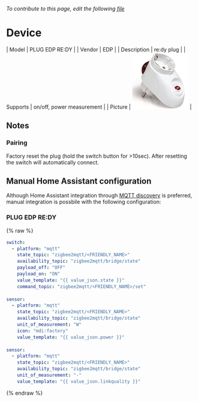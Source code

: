
*To contribute to this page, edit the following
[file](https://github.com/Koenkk/zigbee2mqtt.io/blob/master/docgen/device_page_notes.js)*

# Device

| Model | PLUG EDP RE:DY  |
| Vendor  | EDP  |
| Description | re:dy plug |
| Supports | on/off, power measurement |
| Picture | ![../images/devices/PLUG-EDP-RE-DY.jpg](../images/devices/PLUG-EDP-RE-DY.jpg) |

## Notes


### Pairing
Factory reset the plug (hold the switch button for >10sec). After resetting the switch will automatically connect.


## Manual Home Assistant configuration
Although Home Assistant integration through [MQTT discovery](../integration/home_assistant) is preferred,
manual integration is possbile with the following configuration:


### PLUG EDP RE:DY
{% raw %}
```yaml
switch:
  - platform: "mqtt"
    state_topic: "zigbee2mqtt/<FRIENDLY_NAME>"
    availability_topic: "zigbee2mqtt/bridge/state"
    payload_off: "OFF"
    payload_on: "ON"
    value_template: "{{ value_json.state }}"
    command_topic: "zigbee2mqtt/<FRIENDLY_NAME>/set"

sensor:
  - platform: "mqtt"
    state_topic: "zigbee2mqtt/<FRIENDLY_NAME>"
    availability_topic: "zigbee2mqtt/bridge/state"
    unit_of_measurement: "W"
    icon: "mdi:factory"
    value_template: "{{ value_json.power }}"

sensor:
  - platform: "mqtt"
    state_topic: "zigbee2mqtt/<FRIENDLY_NAME>"
    availability_topic: "zigbee2mqtt/bridge/state"
    unit_of_measurement: "-"
    value_template: "{{ value_json.linkquality }}"
```
{% endraw %}


